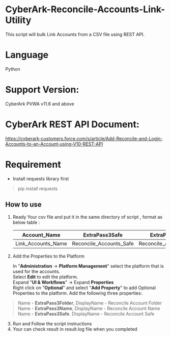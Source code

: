 # CyberArk-Reconcile-Accounts-Link-Utility
This script will bulk Link Accounts from a CSV file using REST API.

# Language
Python

# Support Version:
CyberArk PVWA v11.6 and above

# CyberArk REST API Document:
https://cyberark-customers.force.com/s/article/Add-Reconcile-and-Login-Accounts-to-an-Account-using-V10-REST-API

# Requirement 
- Install requests library first
> pip install requests

## How to use
1. Ready Your csv file and put it in the same directory of script , format as below table :

	| Account_Name       | ExtraPass3Safe          | ExtraPass3Name          |
	|--------------------|-------------------------|-------------------------|
	| Link_Accounts_Name | Reconcile_Accounts_Safe | Reconcile_Accounts_Name |

2. Add the Properties to the Platform

	In "**Administration** -> **Platform Management**" select the platform that is used for the accounts.  
	Select **Edit** to edit the platform.  
	Expand "**UI & Workflows**"   -> Expand **Properties**  
	Right click on "**Optional**" and select "**Add Property**" to add Optional Properties to the platform. Add the following three properties:

> 	Name - **ExtraPass3Folder**, DisplayName - Reconcile Account Folder  
> 	Name - **ExtraPass3Name**, DisplayName - Reconcile Account Name  
> 	Name - **ExtraPass3Safe**. DisplayName - Reconcile Account Safe

3.  Run and Follow the script instructions 
4.  Your can check result in result.log file when you completed
